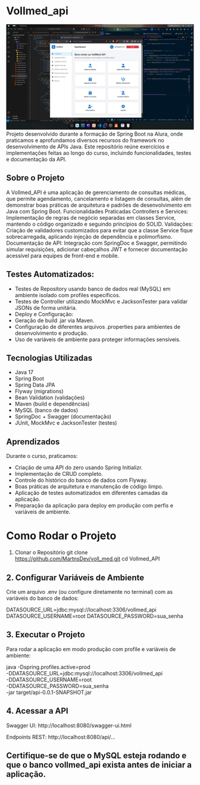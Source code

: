 # Vollmed_api
![Vollmed API](https://github.com/MartnsDev/voll_med/blob/6f6e0b42ac81166926e78a99d81a652df698e87e/Vollmed_api.png?raw=true)
Projeto desenvolvido durante a formação de Spring Boot na Alura, onde praticamos e aprofundamos diversos recursos do framework no desenvolvimento de APIs Java. Este repositório reúne exercícios e implementações feitas ao longo do curso, incluindo funcionalidades, testes e documentação da API.

## Sobre o Projeto

A Vollmed_API é uma aplicação de gerenciamento de consultas médicas, que permite agendamento, cancelamento e listagem de consultas, além de demonstrar boas práticas de arquitetura e padrões de desenvolvimento em Java com Spring Boot.
Funcionalidades Praticadas
Controllers e Services: Implementação de regras de negócio separadas em classes Service, mantendo o código organizado e seguindo princípios do SOLID.
Validações: Criação de validadores customizados para evitar que a classe Service fique sobrecarregada, aplicando injeção de dependência e polimorfismo.
Documentação de API: Integração com SpringDoc e Swagger, permitindo simular requisições, adicionar cabeçalhos JWT e fornecer documentação acessível para equipes de front-end e mobile.

## Testes Automatizados:

- Testes de Repository usando banco de dados real (MySQL) em ambiente isolado com profiles específicos.
- Testes de Controller utilizando MockMvc e JacksonTester para validar JSONs de forma unitária.
- Deploy e Configuração:
- Geração de build .jar via Maven.
- Configuração de diferentes arquivos .properties para ambientes de desenvolvimento e produção.
- Uso de variáveis de ambiente para proteger informações sensíveis.

## Tecnologias Utilizadas

- Java 17
- Spring Boot
- Spring Data JPA
- Flyway (migrations)
- Bean Validation (validações)
- Maven (build e dependências)
- MySQL (banco de dados)
- SpringDoc + Swagger (documentação)
- JUnit, MockMvc e JacksonTester (testes)

## Aprendizados

Durante o curso, praticamos:

- Criação de uma API do zero usando Spring Initializr.
- Implementação de CRUD completo.
- Controle do histórico do banco de dados com Flyway.
- Boas práticas de arquitetura e manutenção de código limpo.
- Aplicação de testes automatizados em diferentes camadas da aplicação.
- Preparação da aplicação para deploy em produção com perfis e variáveis de ambiente.


# Como Rodar o Projeto

1. Clonar o Repositório
git clone https://github.com/MartnsDev/voll_med.git
cd Vollmed_API

## 2. Configurar Variáveis de Ambiente

Crie um arquivo .env (ou configure diretamente no terminal) com as variáveis do banco de dados:

DATASOURCE_URL=jdbc:mysql://localhost:3306/vollmed_api
DATASOURCE_USERNAME=root
DATASOURCE_PASSWORD=sua_senha

## 3. Executar o Projeto

Para rodar a aplicação em modo produção com profile e variáveis de ambiente:

java -Dspring.profiles.active=prod \
     -DDATASOURCE_URL=jdbc:mysql://localhost:3306/vollmed_api \
     -DDATASOURCE_USERNAME=root \
     -DDATASOURCE_PASSWORD=sua_senha \
     -jar target/api-0.0.1-SNAPSHOT.jar

## 4. Acessar a API

Swagger UI: http://localhost:8080/swagger-ui.html

Endpoints REST: http://localhost:8080/api/...

## Certifique-se de que o MySQL esteja rodando e que o banco vollmed_api exista antes de iniciar a aplicação.
